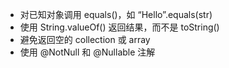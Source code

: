 + 对已知对象调用 equals()，如 “Hello”.equals(str)
+ 使用 String.valueOf() 返回结果，而不是 toString()
+ 避免返回空的 collection 或 array
+ 使用 @NotNull 和 @Nullable 注解